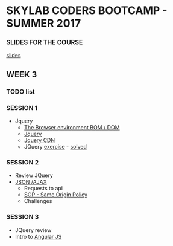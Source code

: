 # SKYLAB CODERS BOOTCAMP - SUMMER 2017

### SLIDES FOR THE COURSE
[slides](https://skylabcoders.github.io/bootcamp-julio2017/)

## WEEK 3

### TODO list

### SESSION 1
* Jquery
    - [The Browser environment BOM / DOM](https://skylabcoders.github.io/bootcamp-julio2017/?full#114)
    - [Jquery](https://skylabcoders.github.io/bootcamp-julio2017/?full#115)
    - [Jquery CDN](http://code.jquery.com/)
    - JQuery [exercise](https://skylabcoders.github.io/bootcamp-julio2017/?full#120) - [solved](./Jquery_testfield/Jquery-calculator)

### SESSION 2
* Review JQuery
* [JSON /AJAX](https://skylabcoders.github.io/bootcamp-julio2017/?full#122)
    - Requests to api
    - [SOP - Same Origin Policy](https://developer.mozilla.org/en-US/docs/Web/Security/Same-origin_policy)
    - Challenges

### SESSION 3
* JQuery review
* Intro to [Angular JS](https://skylabcoders.github.io/bootcamp-julio2017/?full#angular)
